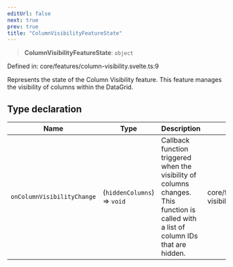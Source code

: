 ```yaml
---
editUrl: false
next: true
prev: true
title: "ColumnVisibilityFeatureState"
---
```


> **ColumnVisibilityFeatureState**: `object`

Defined in: core/features/column-visibility.svelte.ts:9

Represents the state of the Column Visibility feature.
This feature manages the visibility of columns within the DataGrid.

## Type declaration

| Name | Type | Description | Defined in |
| ------ | ------ | ------ | ------ |
| <a id="oncolumnvisibilitychange"></a> `onColumnVisibilityChange` | (`hiddenColumns`) => `void` | Callback function triggered when the visibility of columns changes. This function is called with a list of column IDs that are hidden. | core/features/column-visibility.svelte.ts:16 |
